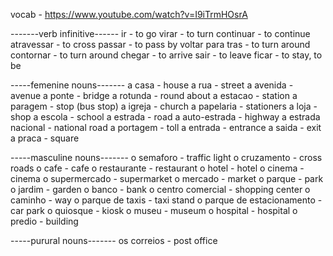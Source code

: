vocab - https://www.youtube.com/watch?v=I9iTrmHOsrA

-------verb infinitive------
ir - to go
virar - to turn
continuar - to continue
atravessar - to cross
passar - to pass by
voltar para tras - to turn around
contornar - to turn around
chegar - to arrive
sair - to leave
ficar - to stay, to be

-----femenine nouns-------
a casa - house
a rua - street
a avenida - avenue
a ponte - bridge
a rotunda - round about
a estacao - station
a paragem - stop (bus stop)
a igreja - church
a papelaria - stationers
a loja - shop
a escola - school
a estrada - road
a auto-estrada - highway
a estrada nacional - national road
a portagem - toll
a entrada - entrance
a saida - exit
a praca - square

-----masculine nouns-------
o semaforo - traffic light
o cruzamento - cross roads
o cafe - cafe
o restaurante - restaurant
o hotel - hotel
o cinema - cinema
o supermercado - supermarket
o mercado - market
o parque - park
o jardim - garden
o banco - bank
o centro comercial - shopping center
o caminho - way
o parque de taxis - taxi stand
o parque de estacionamento - car park
o quiosque - kiosk
o museu - museum
o hospital - hospital
o predio - building

-----purural nouns-------
os correios - post office
